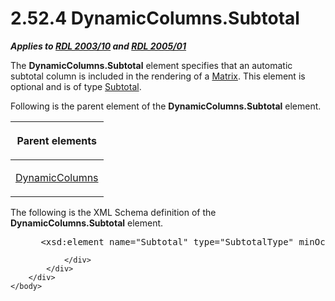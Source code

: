 <html dir="LTR" xmlns:mshelp="http://msdn.microsoft.com/mshelp" xmlns:ddue="http://ddue.schemas.microsoft.com/authoring/2003/5" xmlns:xlink="http://www.w3.org/1999/xlink" xmlns:tool="http://www.microsoft.com/tooltip">
    <head>
        <meta http-equiv="Content-Type" content="text/html; CHARSET=utf-8"></meta>
        <meta name="save" content="history"></meta>
        <title>2.52.4 DynamicColumns.Subtotal</title>
        <xml>
            <mshelp:toctitle title="2.52.4 DynamicColumns.Subtotal"></mshelp:toctitle>
            <mshelp:rltitle title="[MS-RDL]: DynamicColumns.Subtotal"></mshelp:rltitle>
            <mshelp:keyword index="A" term="54a5b0d2-689d-4a0b-9503-023a15392afe"></mshelp:keyword>
            <mshelp:attr name="DCSext.ContentType" value="open specification"></mshelp:attr>
            <mshelp:attr name="AssetID" value="54a5b0d2-689d-4a0b-9503-023a15392afe"></mshelp:attr>
            <mshelp:attr name="TopicType" value="kbRef"></mshelp:attr>
            <mshelp:attr name="DCSext.Title" value="[MS-RDL]: DynamicColumns.Subtotal" />
        </xml>
    </head>
    <body>
        <div id="header">
            <h1 class="heading">2.52.4 DynamicColumns.Subtotal</h1>
        </div>
        <div id="mainSection">
            <div id="mainBody">
                <div id="allHistory" class="saveHistory"></div>
                <div id="sectionSection0" class="section" name="collapseableSection">
                    

<p><b><i>Applies to </i></b><a href="a7e2ad00-07c8-4f6d-80ab-3ad55df7b233.htm"><b><i>RDL 2003/10</i></b></a><b>
<i>and </i></b><a href="3ebe2912-4958-4832-b391-cad1f5e13338.htm"><b><i>RDL 2005/01</i></b></a></p>

<p>The <b>DynamicColumns.Subtotal</b> element specifies that an
automatic subtotal column is included in the rendering of a <a href="25419c0a-c7c6-43d7-8ca5-1af842666dcb.htm">Matrix</a>. This element is
optional and is of type <a href="44172a0a-a53f-423e-be81-08352a109961.htm">Subtotal</a>.</p>

<p>Following is the parent element of the <b>DynamicColumns.Subtotal</b>
element.</p>

<table>
 <thead>
  <tr>
   <th>
   <p>Parent elements</p>
   </th>
  </tr>
 </thead>
 <tr>
  <td>
  <p><a href="5a98a72e-ea10-4743-83fb-0cf6740c6635.htm">DynamicColumns</a>
  </p>
  </td>
 </tr>
</table>

<p>The following is the XML Schema definition of the <b>DynamicColumns.Subtotal</b>
element.</p>

<dl>
<dd>
<div><pre> &lt;xsd:element name=&quot;Subtotal&quot; type=&quot;SubtotalType&quot; minOccurs=&quot;0&quot; /&gt;
</pre></div>
</dd></dl>


                </div>
            </div>
        </div>
    </body>
</html>